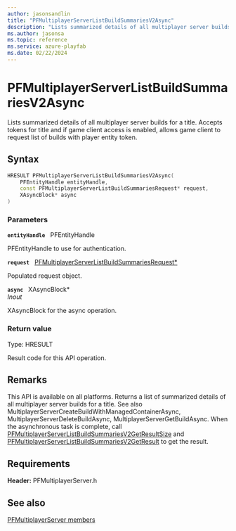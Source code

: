 ```yaml
---
author: jasonsandlin
title: "PFMultiplayerServerListBuildSummariesV2Async"
description: "Lists summarized details of all multiplayer server builds for a title. Accepts tokens for title and if game client access is enabled, allows game client to request list of builds with player entity token."
ms.author: jasonsa
ms.topic: reference
ms.service: azure-playfab
ms.date: 02/22/2024
---
```


# PFMultiplayerServerListBuildSummariesV2Async  

Lists summarized details of all multiplayer server builds for a title. Accepts tokens for title and if game client access is enabled, allows game client to request list of builds with player entity token.  

## Syntax  
  
```cpp
HRESULT PFMultiplayerServerListBuildSummariesV2Async(  
    PFEntityHandle entityHandle,  
    const PFMultiplayerServerListBuildSummariesRequest* request,  
    XAsyncBlock* async  
)  
```  
  
### Parameters  
  
**`entityHandle`** &nbsp; PFEntityHandle  
  
PFEntityHandle to use for authentication.  
  
**`request`** &nbsp; [PFMultiplayerServerListBuildSummariesRequest*](../../pfmultiplayerservertypes/structs/pfmultiplayerserverlistbuildsummariesrequest.md)  
  
Populated request object.  
  
**`async`** &nbsp; XAsyncBlock*  
*_Inout_*  
  
XAsyncBlock for the async operation.  
  
  
### Return value
Type: HRESULT
  
Result code for this API operation.
  
## Remarks  
  
This API is available on all platforms. Returns a list of summarized details of all multiplayer server builds for a title. See also MultiplayerServerCreateBuildWithManagedContainerAsync, MultiplayerServerDeleteBuildAsync, MultiplayerServerGetBuildAsync. When the asynchronous task is complete, call [PFMultiplayerServerListBuildSummariesV2GetResultSize](pfmultiplayerserverlistbuildsummariesv2getresultsize.md) and [PFMultiplayerServerListBuildSummariesV2GetResult](pfmultiplayerserverlistbuildsummariesv2getresult.md) to get the result.
  
## Requirements  
  
**Header:** PFMultiplayerServer.h
  
## See also  
[PFMultiplayerServer members](../pfmultiplayerserver_members.md)  

  
  
